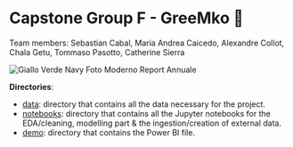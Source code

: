 # Capstone Group F - GreeMko 🌿

Team members: Sebastian Cabal, Maria Andrea Caicedo, Alexandre Collot, Chala Getu, Tommaso Pasotto, Catherine Sierra

![Giallo Verde Navy Foto Moderno Report Annuale](https://user-images.githubusercontent.com/97730482/178046052-1a523e99-359f-43bf-9d79-86e1a52c8c18.png)

**Directories**:
 * [data](data): directory that contains all the data necessary for the project.
 * [notebooks](notebooks): directory that contains all the Jupyter notebooks for the EDA/cleaning, modelling part & the ingestion/creation of external data.
 * [demo](demo): directory that contains the Power BI file.
